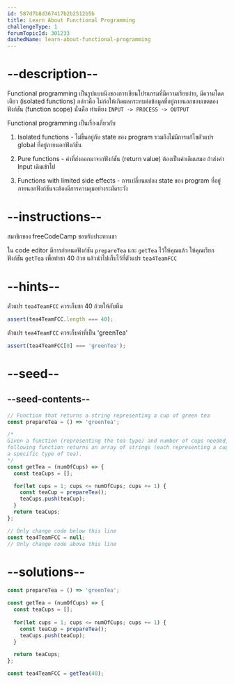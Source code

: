 ```yaml
---
id: 587d7b8d367417b2b2512b5b
title: Learn About Functional Programming
challengeType: 1
forumTopicId: 301233
dashedName: learn-about-functional-programming
---
```


# --description--

Functional programming เป็นรูปแบบนึงของการเขียนโปรแกรมที่มีความเรียบง่าย, มีความโดดเดียว (isolated functions) กล่าวคือ ไม่ก่อให้เกิดผลกระทบต่อข้อมูลที่อยู่ภายนอกขอบเขตของฟังก์ชัน (function scope) นั่นคือ ทำเพียง `INPUT -> PROCESS -> OUTPUT`

Functional programming เป็นเรื่องเกี่ยวกับ

1) Isolated functions - ไม่ขึ้นอยู่กับ state ของ program รวมถึงไม่มีการแก้ไขตัวแปร global ที่อยู่ภายนอกฟังก์ชัน

2) Pure functions - ค่าที่ส่งออกมาจากฟังก์ชัน (return value) ต้องเป็นค่าเดิมเสมอ ถ้าส่งค่า Input เดิมเข้าไป

3) Functions with limited side effects - การเปลี่ยนแปลง state ของ program ที่อยู่ภายนอกฟังก์ชันจะต้องมีการควบคุมอย่างระมัดระวัง

# --instructions--

สมาชิกของ freeCodeCamp ชอบรับประทานชา

ใน code editor มีการกำหนดฟังก์ชัน `prepareTea` และ `getTea` ไว้ให้คุณแล้ว ให้คุณเรียกฟังก์ชัน `getTea` เพื่อทำชา 40 ถ้วย แล้วนำไปเก็บไว้ที่ตัวแปร `tea4TeamFCC`

# --hints--

ตัวแปร `tea4TeamFCC` ควรเก็บชา 40 ถ้วยให้กับทีม

```js
assert(tea4TeamFCC.length === 40);
```

ตัวแปร `tea4TeamFCC` ควรเก็บค่าที่เป็น 'greenTea'

```js
assert(tea4TeamFCC[0] === 'greenTea');
```

# --seed--

## --seed-contents--

```js
// Function that returns a string representing a cup of green tea
const prepareTea = () => 'greenTea';

/*
Given a function (representing the tea type) and number of cups needed, the
following function returns an array of strings (each representing a cup of
a specific type of tea).
*/
const getTea = (numOfCups) => {
  const teaCups = [];

  for(let cups = 1; cups <= numOfCups; cups += 1) {
    const teaCup = prepareTea();
    teaCups.push(teaCup);
  }
  return teaCups;
};

// Only change code below this line
const tea4TeamFCC = null;
// Only change code above this line
```

# --solutions--

```js
const prepareTea = () => 'greenTea';

const getTea = (numOfCups) => {
  const teaCups = [];
  
  for(let cups = 1; cups <= numOfCups; cups += 1) {
    const teaCup = prepareTea();
    teaCups.push(teaCup);
  }

  return teaCups;
};

const tea4TeamFCC = getTea(40); 
```
